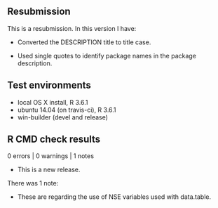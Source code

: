 ## Resubmission
This is a resubmission. In this version I have:

* Converted the DESCRIPTION title to title case.

* Used single quotes to identify package names in the package description.

## Test environments
* local OS X install, R 3.6.1
* ubuntu 14.04 (on travis-ci), R 3.6.1
* win-builder (devel and release)

## R CMD check results

0 errors | 0 warnings | 1 notes

* This is a new release.

There was 1 note:
* These are regarding the use of NSE variables used with data.table.
